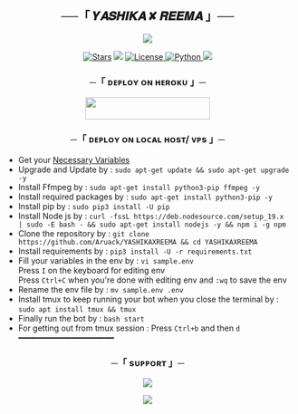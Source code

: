 <h2 align="center">
    ──「 𝒀𝑨𝑺𝑯𝑰𝑲𝑨 ✘ 𝑹𝑬𝑬𝑴𝑨 」──
</h2>

<p align="center">
  <img src="https://telegra.ph/file/78531379e51c57b26516d.jpg">
</p>

<p align="center">
<a href="https://github.com/Aruack/YASHIKAXREEMA/stargazers"><img src="https://img.shields.io/github/stars/Aruack/YASHIKAXREEMA?color=black&logo=github&logoColor=black&style=for-the-badge" alt="Stars" /></a>
<a href="https://github.com/Aruack/YASHIKAXREEMA/network/members"> <img src="https://img.shields.io/github/forks/Aruack/YASHIKAXREEMA?color=black&logo=github&logoColor=black&style=for-the-badge" /></a>
<a href="https://github.com/Aruack/YASHIKAXREEMA/blob/master/LICENSE"> <img src="https://img.shields.io/badge/License-MIT-blueviolet?style=for-the-badge" alt="License" /> </a>
<a href="https://www.python.org/"> <img src="https://img.shields.io/badge/Written%20in-Python-orange?style=for-the-badge&logo=python" alt="Python" /> </a>
<a href="https://github.com/Aruack/YASHIKAXREEMA/commits/Aruack"> <img src="https://img.shields.io/github/last-commit/Aruack/YASHIKAXREEMA?color=blue&logo=github&logoColor=green&style=for-the-badge" /></a>
</p>

<h3 align="center">
    ─「 ᴅᴇᴩʟᴏʏ ᴏɴ ʜᴇʀᴏᴋᴜ 」─
</h3>

<p align="center"><a href="https://dashboard.heroku.com/new?template=https://github.com/Aruack/YASHIKAXREEMA"> <img src="https://img.shields.io/badge/Deploy%20On%20Heroku-black?style=for-the-badge&logo=heroku" width="220" height="38.45"/></a></p>

<h3 align="center">
    ─「 ᴅᴇᴩʟᴏʏ ᴏɴ ʟᴏᴄᴀʟ ʜᴏsᴛ/ ᴠᴘs 」─
</h3>

- Get your [Necessary Variables](https://github.com/Aruack/YASHIKAXREEMA/blob/master/sample.env)
- Upgrade and Update by :
```sudo apt-get update && sudo apt-get upgrade -y```
- Install Ffmpeg by :
```sudo apt-get install python3-pip ffmpeg -y```
- Install required packages by :
```sudo apt-get install python3-pip -y```
- Install pip by :
``` sudo pip3 install -U pip  ``` 
- Install Node js by :
```curl -fssL https://deb.nodesource.com/setup_19.x | sudo -E bash - && sudo apt-get install nodejs -y && npm i -g npm```
- Clone the repository by :
```git clone https://github.com/Aruack/YASHIKAXREEMA && cd YASHIKAXREEMA```
- Install requirements by :
```pip3 install -U -r requirements.txt```
- Fill your variables in the env by :
```vi sample.env``` <br>
Press ```I``` on the keyboard for editing env<br>
Press ```Ctrl+C``` when you're done with editing env and ```:wq``` to save the env<br>
- Rename the env file by :
```mv sample.env .env```
- Install tmux to keep running your bot when you close the terminal by :
```sudo apt install tmux && tmux```
- Finally run the bot by :
```bash start```
- For getting out from tmux session : Press ```Ctrl+b``` and then ```d```<br>
━━━━━━━━━━━━━━━━━━━━

<h3 align="center">
    ─「 sᴜᴩᴩᴏʀᴛ 」─
</h3>

<p align="center">
<a href="https://t.me/Aruack_official"><img src="https://img.shields.io/badge/-Support%20Group-blue.svg?style=for-the-badge&logo=Telegram"></a>
</p>

<p align="center">
<a href="https://t.me/aruacksupport"><img src="https://img.shields.io/badge/-Support%20Channel-blue.svg?style=for-the-badge&logo=Telegram"></a>
</p>



